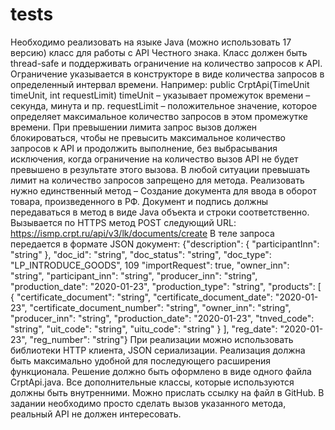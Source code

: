 # tests
Необходимо реализовать на языке Java (можно использовать 17
версию) класс для работы с API Честного знака. Класс должен быть
thread-safe и поддерживать ограничение на количество запросов к
API. Ограничение указывается в конструкторе в виде количества
запросов в определенный интервал времени. Например:
public CrptApi(TimeUnit timeUnit, int requestLimit)
timeUnit – указывает промежуток времени – секунда, минута и пр.
requestLimit – положительное значение, которое определяет
максимальное количество запросов в этом промежутке времени.
При превышении лимита запрос вызов должен блокироваться,
чтобы не превысить максимальное количество запросов к API и
продолжить выполнение, без выбрасывания исключения, когда
ограничение на количество вызов API не будет превышено в
результате этого вызова. В любой ситуации превышать лимит на
количество запросов запрещено для метода.
Реализовать нужно единственный метод – Создание документа для
ввода в оборот товара, произведенного в РФ. Документ и подпись
должны передаваться в метод в виде Java объекта и строки
соответственно.
Вызывается по HTTPS метод POST следующий URL:
https://ismp.crpt.ru/api/v3/lk/documents/create
В теле запроса передается в формате JSON документ: {"description":
{ "participantInn": "string" }, "doc_id": "string", "doc_status": "string",
"doc_type": "LP_INTRODUCE_GOODS", 109 "importRequest": true,
"owner_inn": "string", "participant_inn": "string", "producer_inn":
"string", "production_date": "2020-01-23", "production_type": "string",
"products": [ { "certificate_document": "string",
"certificate_document_date": "2020-01-23",
"certificate_document_number": "string", "owner_inn": "string",
"producer_inn": "string", "production_date": "2020-01-23",
"tnved_code": "string", "uit_code": "string", "uitu_code": "string" } ],
"reg_date": "2020-01-23", "reg_number": "string"}
При реализации можно использовать библиотеки HTTP клиента,
JSON сериализации. Реализация должна быть максимально
удобной для последующего расширения функционала.
Решение должно быть оформлено в виде одного файла
CrptApi.java. Все дополнительные классы, которые используются
должны быть внутренними.
Можно прислать ссылку на файл в GitHub.
В задании необходимо просто сделать вызов указанного метода,
реальный API не должен интересовать.
